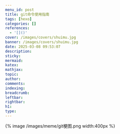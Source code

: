 ```yaml
---
menu_id: post
title: git命令使用指南
tags: [hexo]
categories: []
references:
  - '[]()'
cover: /images/covers/shuimu.jpg
banner: /images/covers/shuimu.jpg
date: 2025-03-08 09:53:07
description:
sticky:
mermaid:
katex:
mathjax:
topic: 
author:
comments:
indexing:
breadcrumb:
leftbar:
rightbar:
h1:
type:
---
```


{% image /images/meme/git梗图.png width:400px %}
